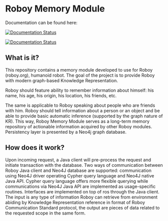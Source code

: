 # Roboy Memory Module

Documentation can be found here:

[![Documentation Status](http://roboy-memory.readthedocs.io/badge/?version=latest)](http://roboy-memory.readthedocs.io/latest/?badge=latest)

[![Documentation Status](http://roboy-memory.readthedocs.io/badge/?version=docs)](http://roboy-memory.readthedocs.io/en/docs/?badge=docs)

## What is it?

This repository contains a memory module developed to use for Roboy (roboy.org), humanoid robot.
The goal of the project is to provide Roboy with modern graph-based Knowledge Representation.

Roboy should feature ability to remember information about himself: his name, his age, his origin, his location, his friends,
etc.

The same is applicable to Roboy speaking about people who are friends with him. Roboy should tell information about a person or an object and be able to provide basic automatic inference (supported by the graph nature of KR). This way, Roboy Memory Module serves as a long-term memory repository of actionable information acquired by other Roboy modules. Persistency layer is presented by a Neo4j graph database.

## How does it work?

Upon incoming request, a Java client will pre-process the request and initiate transaction with the database. Two ways of communication between Roboy Java client and Neo4J database are supported: communication using Neo4J driver operating Cypher query language and Neo4J native Java API. Cypher query language offers more flexible querying while communications via Neo4J Java API are implemented as usage-specific routines. Interfaces are implemented on top of ros through the Java client. The input is any type of information Roboy can retrieve from environment abiding by Knowledge Representation reference in format of Roboy Communication Standard protocol, the output are pieces of data related to the requested scope in the same form.

 
